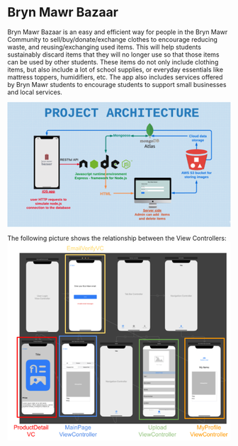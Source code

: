 # Bryn Mawr Bazaar

Bryn Mawr Bazaar is an easy and efficient way for people in the Bryn Mawr Community to sell/buy/donate/exchange clothes to encourage reducing waste, and reusing/exchanging used items. This will help students sustainably discard items that they will no longer use so that those items can be used by other students. These items do not only include clothing items, but also include a lot of school supplies, or everyday essentials like mattress toppers, humidifiers, etc. The app also includes services offered by Bryn Mawr students to encourage students to support small businesses and local services.

<img src="Architecture.png" alt="architecture" width="600"/>

The following picture shows the relationship between the View Controllers:
<img src="viewcontrollers.png" alt="view controllers" width="600"/>

